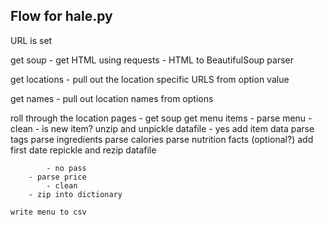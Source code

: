 ## Flow for hale.py

URL is set

get soup
    - get HTML using requests
    - HTML to BeautifulSoup parser

get locations
    - pull out the location specific URLS from option value

get names
    - pull out location names from options

roll through the location pages
    - get soup
    get menu items
        - parse menu
            - clean
        - is new item?
            unzip and unpickle datafile
            - yes add item data
                parse tags
                parse ingredients
                parse calories
                parse nutrition facts (optional?)
                add first date
                repickle and rezip datafile

            - no pass
        - parse price
            - clean
        - zip into dictionary

    write menu to csv
